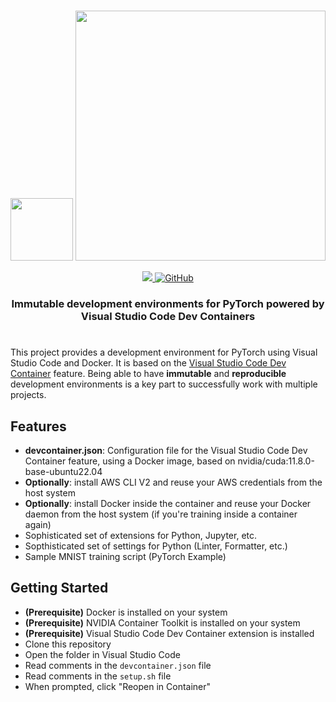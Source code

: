 <p align="center">
    <br>
    <img src="https://ms-vscode-remote.gallerycdn.vsassets.io/extensions/ms-vscode-remote/remote-containers/0.279.0/1675955537911/Microsoft.VisualStudio.Services.Icons.Default" width="100"/>
    <img src="https://github.com/pytorch/pytorch/raw/master/docs/source/_static/img/pytorch-logo-dark.png" width="400"/>
    <br>
<p>
<p align="center">
    <a href="https://github.com/badges/shields/generate">
        <img src="https://img.shields.io/badge/use%20this-template-blue?logo=github">
    </a>
    <a href="https://github.com/dennisbappert/ml-in-devcontainers/blob/main/LICENSE">
        <img alt="GitHub" src="https://img.shields.io/badge/license-MIT-blue?color=red">
    </a>
</p>

<h3 align="center">
    <p>Immutable development environments for PyTorch powered by Visual Studio Code Dev Containers</p>
</h3>

#

This project provides a development environment for PyTorch using Visual Studio Code and Docker. It is based on the [Visual Studio Code Dev Container](https://marketplace.visualstudio.com/items?itemName=ms-vscode-remote.remote-containers) feature.
Being able to have **immutable** and **reproducible** development environments is a key part to successfully work with multiple projects.

## Features
- **devcontainer.json**: Configuration file for the Visual Studio Code Dev Container feature, using a Docker image, based on nvidia/cuda:11.8.0-base-ubuntu22.04
- **Optionally**: install AWS CLI V2 and reuse your AWS credentials from the host system
- **Optionally**: install Docker inside the container and reuse your Docker daemon from the host system (if you're training inside a container again)
- Sophisticated set of extensions for Python, Jupyter, etc.
- Sopthisticated set of settings for Python (Linter, Formatter, etc.)
- Sample MNIST training script (PyTorch Example)

## Getting Started
- **(Prerequisite)** Docker is installed on your system
- **(Prerequisite)** NVIDIA Container Toolkit is installed on your system
- **(Prerequisite)** Visual Studio Code Dev Container extension is installed
- Clone this repository
- Open the folder in Visual Studio Code
- Read comments in the `devcontainer.json` file
- Read comments in the `setup.sh` file
- When prompted, click "Reopen in Container"